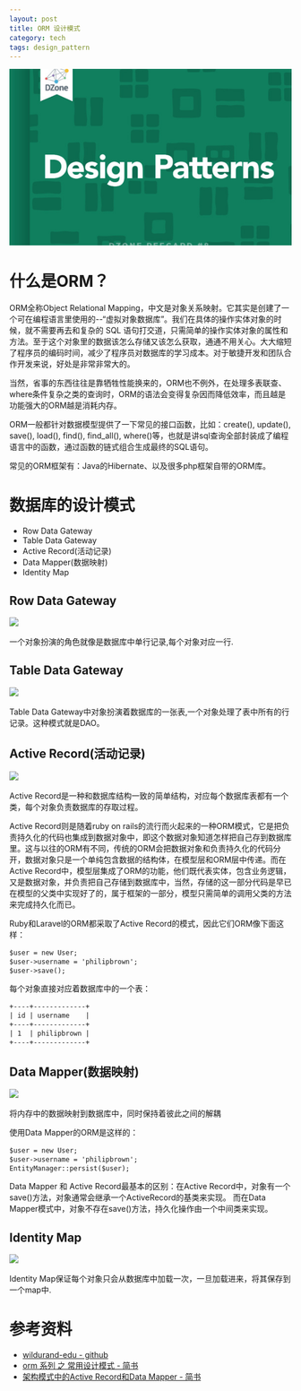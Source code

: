 ```yaml
---
layout: post
title: ORM 设计模式
category: tech
tags: design_pattern
---
```


![](/assets/img/design_patterns.jpg)

# 什么是ORM？

ORM全称Object Relational Mapping，中文是对象关系映射。它其实是创建了一个可在编程语言里使用的--“虚拟对象数据库”。我们在具体的操作实体对象的时候，就不需要再去和复杂的 SQL 语句打交道，只需简单的操作实体对象的属性和方法。至于这个对象里的数据该怎么存储又该怎么获取，通通不用关心。大大缩短了程序员的编码时间，减少了程序员对数据库的学习成本。对于敏捷开发和团队合作开发来说，好处是非常非常大的。

当然，省事的东西往往是靠牺牲性能换来的，ORM也不例外，在处理多表联查、where条件复杂之类的查询时，ORM的语法会变得复杂因而降低效率，而且越是功能强大的ORM越是消耗内存。
                               
ORM一般都针对数据模型提供了一下常见的接口函数，比如：create(), update(), save(), load(), find(), find_all(), where()等，也就是讲sql查询全部封装成了编程语言中的函数，通过函数的链式组合生成最终的SQL语句。

常见的ORM框架有：Java的Hibernate、以及很多php框架自带的ORM库。


# 数据库的设计模式

* Row Data Gateway
* Table Data Gateway
* Active Record(活动记录)
* Data Mapper(数据映射)
* Identity Map



## Row Data Gateway
![](https://github.com/willdurand-edu/php-slides/raw/master/src/images/row-data-gateway.png)

一个对象扮演的角色就像是数据库中单行记录,每个对象对应一行.

## Table Data Gateway
![](https://github.com/willdurand-edu/php-slides/raw/master/src/images/table-data-gateway.png)

Table Data Gateway中对象扮演着数据库的一张表,一个对象处理了表中所有的行记录。这种模式就是DAO。

## Active Record(活动记录)

![](https://github.com/willdurand-edu/php-slides/raw/master/src/images/active-record.png)

Active Record是一种和数据库结构一致的简单结构，对应每个数据库表都有一个类，每个对象负责数据库的存取过程。

Active Record则是随着ruby on rails的流行而火起来的一种ORM模式，它是把负责持久化的代码也集成到数据对象中，即这个数据对象知道怎样把自己存到数据库里。这与以往的ORM有不同，传统的ORM会把数据对象和负责持久化的代码分开，数据对象只是一个单纯包含数据的结构体，在模型层和ORM层中传递。而在Active Record中，模型层集成了ORM的功能，他们既代表实体，包含业务逻辑，又是数据对象，并负责把自己存储到数据库中，当然，存储的这一部分代码是早已在模型的父类中实现好了的，属于框架的一部分，模型只需简单的调用父类的方法来完成持久化而已。

Ruby和Laravel的ORM都采取了Active Record的模式，因此它们ORM像下面这样：

	$user = new User;
	$user->username = 'philipbrown';
	$user->save();

每个对象直接对应着数据库中的一个表：

	+----+-------------+
	| id | username    |
	+----+-------------+
	| 1  | philipbrown |
	+----+-------------+


## Data Mapper(数据映射)
![](https://github.com/willdurand-edu/php-slides/raw/master/src/images/data-mapper.png)

将内存中的数据映射到数据库中，同时保持着彼此之间的解耦

使用Data Mapper的ORM是这样的：

	$user = new User;
	$user->username = 'philipbrown';
	EntityManager::persist($user);

Data Mapper 和 Active Record最基本的区别：在Active Record中，对象有一个save()方法，对象通常会继承一个ActiveRecord的基类来实现。
而在Data Mapper模式中，对象不存在save()方法，持久化操作由一个中间类来实现。

## Identity Map
![](https://github.com/willdurand-edu/php-slides/raw/master/src/images/identity-map.png)

Identity Map保证每个对象只会从数据库中加载一次，一旦加载进来，将其保存到一个map中.

# 参考资料

* [wildurand-edu - github](https://github.com/willdurand-edu/php-slides/blob/master/src/common/09_databases.md)
* [orm 系列 之 常用设计模式 - 简书](http://www.jianshu.com/p/b0a3ab7f8d47)
* [架构模式中的Active Record和Data Mapper - 简书](http://www.jianshu.com/p/4a3432b514b1)
